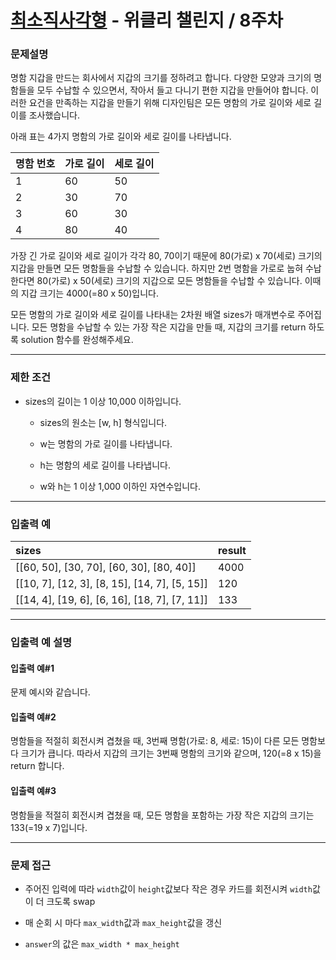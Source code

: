 # [최소직사각형](https://programmers.co.kr/learn/courses/30/lessons/86491) - 위클리 챌린지 / 8주차

### 문제설명

명함 지갑을 만드는 회사에서 지갑의 크기를 정하려고 합니다. 다양한 모양과 크기의 명함들을 모두 수납할 수 있으면서, 작아서 들고 다니기 편한 지갑을 만들어야 합니다. 이러한 요건을 만족하는 지갑을 만들기 위해 디자인팀은 모든 명함의 가로 길이와 세로 길이를 조사했습니다.

아래 표는 4가지 명함의 가로 길이와 세로 길이를 나타냅니다.

| 명함 번호 | 가로 길이 | 세로 길이 |
| :-------- | :-------- | :-------- |
| 1         | 60        | 50        |
| 2         | 30        | 70        |
| 3         | 60        | 30        |
| 4         | 80        | 40        |

가장 긴 가로 길이와 세로 길이가 각각 80, 70이기 때문에 80(가로) x 70(세로) 크기의 지갑을 만들면 모든 명함들을 수납할 수 있습니다. 하지만 2번 명함을 가로로 눕혀 수납한다면 80(가로) x 50(세로) 크기의 지갑으로 모든 명함들을 수납할 수 있습니다. 이때의 지갑 크기는 4000(=80 x 50)입니다.

모든 명함의 가로 길이와 세로 길이를 나타내는 2차원 배열 sizes가 매개변수로 주어집니다. 모든 명함을 수납할 수 있는 가장 작은 지갑을 만들 때, 지갑의 크기를 return 하도록 solution 함수를 완성해주세요.

---

### 제한 조건

  - sizes의 길이는 1 이상 10,000 이하입니다.

    - sizes의 원소는 [w, h] 형식입니다.

    - w는 명함의 가로 길이를 나타냅니다.

    - h는 명함의 세로 길이를 나타냅니다.

    - w와 h는 1 이상 1,000 이하인 자연수입니다.

---

### 입출력 예

| sizes                                         | result |
| :-------------------------------------------- | :----- |
| [[60, 50], [30, 70], [60, 30], [80, 40]]      | 4000   |
| [[10, 7], [12, 3], [8, 15], [14, 7], [5, 15]] | 120    |
| [[14, 4], [19, 6], [6, 16], [18, 7], [7, 11]] | 133    |

---

### 입출력 예 설명

#### 입출력 예#1

문제 예시와 같습니다.


#### 입출력 예#2

명함들을 적절히 회전시켜 겹쳤을 때, 3번째 명함(가로: 8, 세로: 15)이 다른 모든 명함보다 크기가 큽니다. 따라서 지갑의 크기는 3번째 명함의 크기와 같으며, 120(=8 x 15)을 return 합니다.

#### 입출력 예#3

명함들을 적절히 회전시켜 겹쳤을 때, 모든 명함을 포함하는 가장 작은 지갑의 크기는 133(=19 x 7)입니다.

---

### 문제 접근

  - 주어진 입력에 따라 `width`값이 `height`값보다 작은 경우 카드를 회전시켜 `width`값이 더 크도록 swap

  - 매 순회 시 마다 `max_width`값과 `max_height`값을 갱신

  - `answer`의 값은 `max_width * max_height`